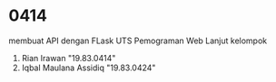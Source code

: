 # 0414
membuat API dengan FLask 
UTS Pemograman Web Lanjut
kelompok
1. Rian Irawan "19.83.0414"
2. Iqbal Maulana Assidiq "19.83.0424"

